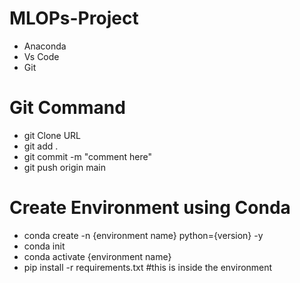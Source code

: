 # MLOPs-Project

- Anaconda
- Vs Code
- Git

# Git Command
- git Clone URL 
- git add .
- git commit -m "comment here"
- git push origin main

# Create Environment using Conda
- conda create -n {environment name} python={version} -y
- conda init
- conda activate {environment name}
- pip install -r requirements.txt #this is inside the environment
